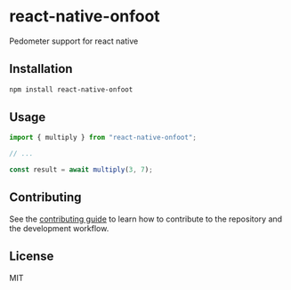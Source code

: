 # react-native-onfoot

Pedometer support for react native

## Installation

```sh
npm install react-native-onfoot
```

## Usage

```js
import { multiply } from "react-native-onfoot";

// ...

const result = await multiply(3, 7);
```

## Contributing

See the [contributing guide](CONTRIBUTING.md) to learn how to contribute to the repository and the development workflow.

## License

MIT
